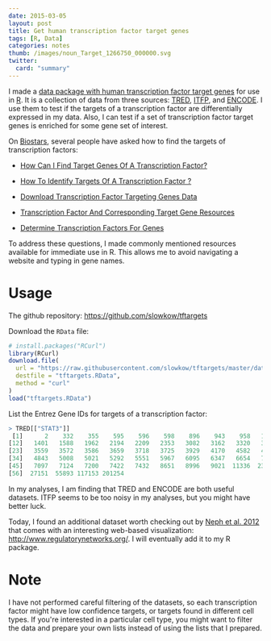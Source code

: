 ```yaml
---
date: 2015-03-05
layout: post
title: Get human transcription factor target genes
tags: [R, Data]
categories: notes
thumb: /images/noun_Target_1266750_000000.svg
twitter:
  card: "summary"
---
```


I made a [data package with human transcription factor target genes][1] for
use in [R][3]. It is a collection of data from three sources: [TRED], [ITFP],
and [ENCODE]. I use them to test if the targets of a transcription factor are
differentially expressed in my data. Also, I can test if a set of
transcription factor target genes is enriched for some gene set of interest.

[3]: http://www.r-project.org/
[1]: https://github.com/slowkow/tftargets
[TRED]: https://cb.utdallas.edu/cgi-bin/TRED/tred.cgi?process=home
[ITFP]: http://itfp.biosino.org/itfp/
[ENCODE]: http://hgdownload.cse.ucsc.edu/goldenpath/hg19/encodeDCC/wgEncodeRegTfbsClustered/

<!--more-->

On [Biostars], several people have asked how to find the targets of
transcription factors:

-   [How Can I Find Target Genes Of A Transcription
    Factor?](https://www.biostars.org/p/18112/)

-   [How To Identify Targets Of A Transcription Factor
    ?](https://www.biostars.org/p/2148/#133213)

-   [Download Transcription Factor Targeting Genes
    Data](https://www.biostars.org/p/54511/)

-   [Transcription Factor And Corresponding Target Gene
    Resources](https://www.biostars.org/p/73731/)

-   [Determine Transcription Factors For
    Genes](https://www.biostars.org/p/8042/)

[Biostars]: https://www.biostars.org/

To address these questions, I made commonly mentioned resources available for
immediate use in R. This allows me to avoid navigating a website and typing in
gene names.

# Usage

The github repository: <https://github.com/slowkow/tftargets>

Download the `RData` file:

```r
# install.packages("RCurl")
library(RCurl)
download.file(
  url = "https://raw.githubusercontent.com/slowkow/tftargets/master/data/tftargets.RData",
  destfile = "tftargets.RData",
  method = "curl"
)
load("tftargets.RData")
```

List the Entrez Gene IDs for targets of a transcription factor:

```r
> TRED[["STAT3"]]
 [1]      2    332    355    595    596    598    896    943    958   1026 1051
[12]   1401   1588   1962   2194   2209   2353   3082   3162   3320   3326 3479
[23]   3559   3572   3586   3659   3718   3725   3929   4170   4582   4585 4609
[34]   4843   5008   5021   5292   5551   5967   6095   6347   6654   7076 7078
[45]   7097   7124   7200   7422   7432   8651   8996   9021  11336  23514 26229
[56]  27151  55893 117153 201254
```

In my analyses, I am finding that TRED and ENCODE are both useful datasets.
ITFP seems to be too noisy in my analyses, but you might have better luck.

Today, I found an additional dataset worth checking out by [Neph et al.
2012][2] that comes with an interesting web-based visualization:
<http://www.regulatorynetworks.org/>. I will eventually add it to my
R package.

[2]: http://www.cell.com/abstract/S0092-8674(12)00639-3

# Note

I have not performed careful filtering of the datasets, so each transcription
factor might have low confidence targets, or targets found in different cell
types. If you're interested in a particular cell type, you might want to
filter the data and prepare your own lists instead of using the lists that
I prepared.

